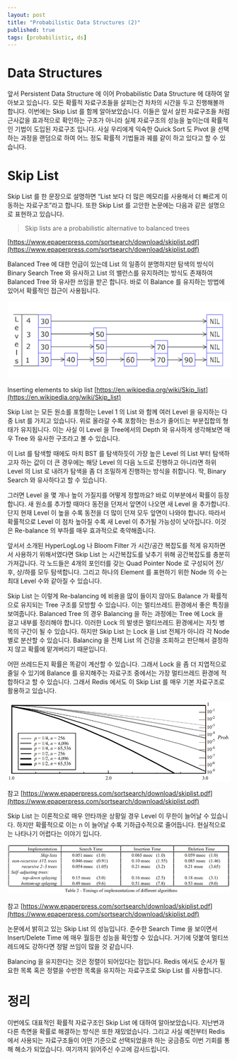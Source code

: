 ```yaml
---
layout: post
title: "Probabilistic Data Structures (2)"
published: true
tags: [probabilistic, ds]
---
```


# Data Structures
앞서 Persistent Data Structure 에 이어 Probabilistic Data Structure 에 대하여 알아보고 있습니다. 모든 확률적 자료구조들을 살피는건 차차의 시간을 두고 진행해볼까 합니다. 이번에는 Skip List 를 함께 알아보았습니다. 이들은 앞서 살핀 자료구조들 처럼 근사값을 효과적으로 확인하는 구조가 아니라 실제 자료구조의 성능을 높이는데 확률적인 기법이 도입된 자료구조 입니다. 사실 우리에게 익숙한 Quick Sort 도 Pivot 을 선택하는 과정을 랜덤으로 하여 어느 정도 확률적 기법들과 궤를 같이 하고 있다고 할 수 있습니다.

<!-- more -->

# Skip List
Skip List 를 한 문장으로 설명하면 “List 보다 더 많은 메모리를 사용해서 더 빠르게 이동하는 자료구조”라고 합니다. 또한 Skip List 를 고안한 논문에는 다음과 같은 설명으로 표현하고 있습니다.

> Skip lists are a probabilistic alternative to balanced trees

[https://www.epaperpress.com/sortsearch/download/skiplist.pdf](https://www.epaperpress.com/sortsearch/download/skiplist.pdf)

Balanced Tree 에 대한 언급이 있는데 List 의 일종이 분명하지만 탐색의 방식이 Binary Search Tree 와 유사하고 List 의 밸런스를 유지하려는 방식도 존재하여 Balanced Tree 와 유사한 쓰임을 받곤 합니다. 바로 이 Balance 를 유지하는 방법에 있어서 확률적인 접근이 사용됩니다.

![Inserting elements to skip list](/images/posts/600px-Skip_list_add_element-en.gif)

Inserting elements to skip list [https://en.wikipedia.org/wiki/Skip_list](https://en.wikipedia.org/wiki/Skip_list)

Skip List 는 모든 원소를 포함하는 Level 1 의 List 와 함께 여러 Level 을 유지하는 다중 List 를 가지고 있습니다. 위로 올라갈 수록 포함하는 원소가 줄어드는 부분집합의 형태가 유지됩니다. 이는 사실 이 Level 을 Tree에서의 Depth 와 유사하게 생각해보면 매우 Tree 와 유사한 구조라고 볼 수 있습니다.

이 List 를 탐색할 때에도 마치 BST 를 탐색하듯이 가장 높은 Level 의 List 부터 탐색하고자 하는 값이 더 큰 경우에는 해당 Level 의 다음 노드로 진행하고 아니라면 하위 Level 의 List 로 내려가 탐색을 좀 더 조밀하게 진행하는 방식을 취합니다. 딱, Binary Search 와 유사하다고 할 수 있습니다.

그러면 Level 을 몇 개나 높이 가질지를 어떻게 정할까요? 바로 이부분에서 확률이 등장합니다. 새 원소를 추가할 때마다 동전을 던져서 앞면이 나오면 새 Level 을 추가합니다. 단지 현재 Level 이 높을 수록 동전을 더 많이 던져 모두 앞면이 나와야 합니다. 따라서 확률적으로 Level 이 점차 높아질 수록 새 Level 이 추가될 가능성이 낮아집니다. 이것은 Re-balance 의 부하를 매우 효과적으로 축약해줍니다.

앞서서 소개된 HyperLogLog 나 Bloom Filter 가 시간/공간 복잡도를 적게 유지하면서 사용하기 위해서였다면 Skip List 는 시간복잡도를 낮추기 위해 공간복잡도를 충분히 가져갑니다. 각 노드들은 4개의 포인터를 갖는 Quad Pointer Node 로 구성되어 전/후, 상/하를 모두 탐색합니다. 그리고 하나의 Element 를 표현하기 위한 Node 의 수는 최대 Level 수와 같아질 수 있습니다.


Skip List 는 이렇게 Re-balancing 에 비용을 많이 들이지 않아도 Balance 가 확률적으로 유지되는 Tree 구조를 모방할 수 있습니다. 이는 멀티쓰레드 환경에서 좋은 특징을 보여줍니다. Balanced Tree 의 경우 Balancing 을 하는 과정에는 Tree 에 Lock 을 걸고 내부를 정리해야 합니다. 이러한 Lock 의 발생은 멀티쓰레드 환경에서는 자칫 병목의 구간이 될 수 있습니다. 하지만 Skip List 는 Lock 을 List 전체가 아니라 각 Node 별로 분산할 수 있습니다. Balancing 을 전체 List 의 건강을 조회하고 판단해서 결정하지 않고 확률에 맡겨버리기 때문입니다.

어떤 쓰레드든지 확률은 똑같이 계산할 수 있습니다. 그래서 Lock 을 좀 더 지엽적으로 줄일 수 있기에 Balance 를 유지해주는 자료구조 중에서는 가장 멀티쓰레드 환경에 적합하다고 할 수 있습니다. 그래서 Redis 에서도 이 Skip List 를 매우 기본 자료구조로 활용하고 있습니다.

![Skip List](/images/posts/skiplist-p.png)

참고 [https://www.epaperpress.com/sortsearch/download/skiplist.pdf](https://www.epaperpress.com/sortsearch/download/skiplist.pdf)

Skip List 는 이론적으로 매우 안타까운 상황일 경우 Level 이 무한이 늘어날 수 있습니다. 하지만 확률적으로 이는 n 이 늘어날 수록 기하급수적으로 줄어듭니다. 현실적으로는 나타나기 어렵다는 이야기 입니다.

![Skip List](/images/posts/skiplist-perm-768x172.png)

참고 [https://www.epaperpress.com/sortsearch/download/skiplist.pdf](https://www.epaperpress.com/sortsearch/download/skiplist.pdf) 

논문에서 밝히고 있는 Skip List 의 성능입니다. 준수한 Search Time 을 보이면서 Insert/Delete Time 에 매우 월등한 성능을 확인할 수 있습니다. 거기에 덧붙여 멀티쓰레드에도 강하다면 정말 쓰임이 많을 것 같습니다.

Balancing 을 유지한다는 것은 정렬이 되어있다는 점입니다. Redis 에서도 순서가 필요한 목록 혹은 정렬을 수반한 목록을 유지하는 자료구조로 Skip List 를 사용합니다.


# 정리
이번에도 대표적인 확률적 자료구조인 Skip List 에 대하여 알아보았습니다. 지난번과 다른 측면을 확률로 해결하는 방식은 또한 재밌었습니다. 그리고 사실 예전부터 Redis 에서 사용되는 자료구조들이 어떤 기준으로 선택되었을까 하는 궁금증도 이번 기회를 통해 해소가 되었습니다. 여기까지 읽어주신 수고에 감사드립니다.